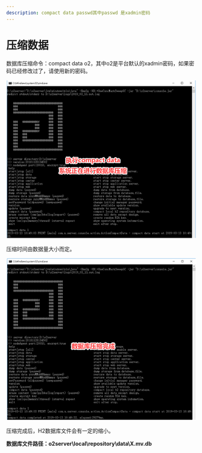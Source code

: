 ```yaml
---
description: compact data passwd其中passwd 是xadmin密码
---
```


# 压缩数据

数据库压缩命令：compact data o2，其中o2是平台默认的xadmin密码，如果密码已经修改过了，请使用新的密码。

![](../../../.gitbook/assets/image%20%28106%29.png)

压缩时间由数据量大小而定。

![](../../../.gitbook/assets/image%20%2829%29.png)

压缩完成后，H2数据库文件会有一定的缩小。 

**数据库文件路径：o2server\local\repository\data\X.mv.db**

